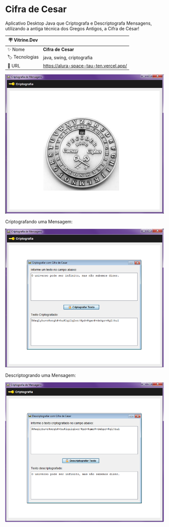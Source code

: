 # Cifra de Cesar

Aplicativo Desktop Java que Criptografa e Descriptografa Mensagens, utilizando a antiga técnica dos Gregos Antigos, a Cifra de César!

| :placard: Vitrine.Dev |     |
| -------------  | --- |
| :sparkles: Nome        | **Cifra de Cesar**
| :label: Tecnologias | java, swing, criptografia
| :rocket: URL         | https://alura-space-tau-ten.vercel.app/

<!-- Inserir imagem com a #vitrinedev ao final do link -->
![alt text](https://raw.githubusercontent.com/alissonjaques/cifra_de_cesar/main/Prints%20da%20Aplica%C3%A7%C3%A3o/principal.PNG#vitrinedev)

Criptografando uma Mensagem:

![alt text](https://raw.githubusercontent.com/alissonjaques/cifra_de_cesar/main/Prints%20da%20Aplica%C3%A7%C3%A3o/criptografando.PNG)

Descriptogrando uma Mensagem:

![alt text](https://raw.githubusercontent.com/alissonjaques/cifra_de_cesar/main/Prints%20da%20Aplica%C3%A7%C3%A3o/descriptografando.PNG)
